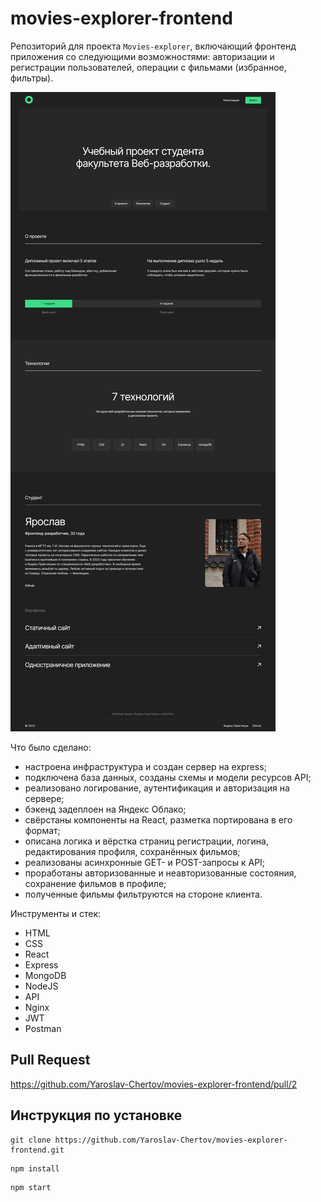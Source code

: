 # movies-explorer-frontend

Репозиторий для проекта `Movies-explorer`, включающий фронтенд приложения со следующими возможностями: авторизации и регистрации пользователей, операции с фильмами (избранное, фильтры).

![](./src/images/Screenshot.png)

Что было сделано:
* настроена инфраструктура и создан сервер на express;
* подключена база данных, созданы схемы и модели ресурсов API;
* реализовано логирование, аутентификация и авторизация на сервере;
* бэкенд задеплоен на Яндекс Облако;
* свёрстаны компоненты на React, разметка портирована в его формат;
* описана логика и вёрстка страниц регистрации, логина, редактирования профиля, сохранённых фильмов;
* реализованы асинхронные GET- и POST-запросы к API;
* проработаны авторизованные и неавторизованные состояния, сохранение фильмов в профиле;
* полученные фильмы фильтруются на стороне клиента.

Инструменты и стек:
* HTML
* CSS
* React
* Express
* MongoDB
* NodeJS
* API
* Nginx
* JWT
* Postman

## Pull Request

<https://github.com/Yaroslav-Chertov/movies-explorer-frontend/pull/2>

## Инструкция по установке

```
git clone https://github.com/Yaroslav-Chertov/movies-explorer-frontend.git
```
```
npm install
```
```
npm start
```

